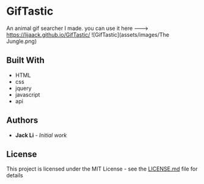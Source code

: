 # GifTastic
An animal gif searcher I made. you can use it here ---> https://lijaack.github.io/GifTastic/
![GifTastic](assets/images/The Jungle.png)

## Built With

* HTML
* css
* jquery
* javascript
* api

## Authors

* **Jack Li** - *Initial work* 


## License

This project is licensed under the MIT License - see the [LICENSE.md](LICENSE.md) file for details
